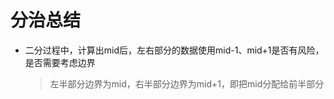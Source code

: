 # 分治总结

+ 二分过程中，计算出mid后，左右部分的数据使用mid-1、mid+1是否有风险，是否需要考虑边界

    > 左半部分边界为mid，右半部分边界为mid+1，即把mid分配给前半部分